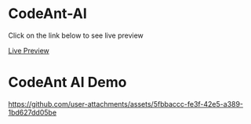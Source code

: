 # CodeAnt-AI
Click on the link below to see live preview 

[Live Preview](https://sudip-santra.github.io/CodeAnt-AI/)

# CodeAnt AI Demo

https://github.com/user-attachments/assets/5fbbaccc-fe3f-42e5-a389-1bd627dd05be
